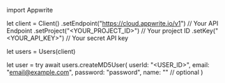 import Appwrite

let client = Client()
    .setEndpoint("https://cloud.appwrite.io/v1") // Your API Endpoint
    .setProject("&lt;YOUR_PROJECT_ID&gt;") // Your project ID
    .setKey("&lt;YOUR_API_KEY&gt;") // Your secret API key

let users = Users(client)

let user = try await users.createMD5User(
    userId: "<USER_ID>",
    email: "email@example.com",
    password: "password",
    name: "<NAME>" // optional
)


